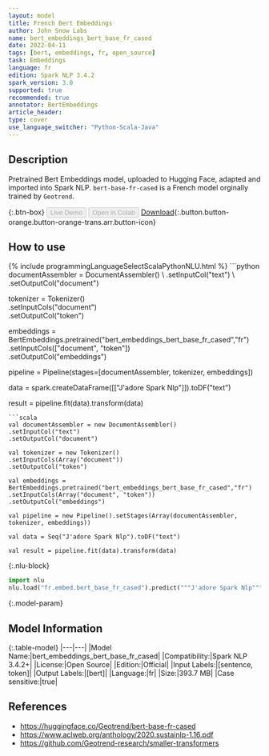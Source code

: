 ```yaml
---
layout: model
title: French Bert Embeddings
author: John Snow Labs
name: bert_embeddings_bert_base_fr_cased
date: 2022-04-11
tags: [bert, embeddings, fr, open_source]
task: Embeddings
language: fr
edition: Spark NLP 3.4.2
spark_version: 3.0
supported: true
recommended: true
annotator: BertEmbeddings
article_header:
type: cover
use_language_switcher: "Python-Scala-Java"
---
```


## Description

Pretrained Bert Embeddings model, uploaded to Hugging Face, adapted and imported into Spark NLP. `bert-base-fr-cased` is a French model orginally trained by `Geotrend`.

{:.btn-box}
<button class="button button-orange" disabled>Live Demo</button>
<button class="button button-orange" disabled>Open in Colab</button>
[Download](https://s3.amazonaws.com/auxdata.johnsnowlabs.com/public/models/bert_embeddings_bert_base_fr_cased_fr_3.4.2_3.0_1649675673587.zip){:.button.button-orange.button-orange-trans.arr.button-icon}

## How to use



<div class="tabs-box" markdown="1">
{% include programmingLanguageSelectScalaPythonNLU.html %}
```python
documentAssembler = DocumentAssembler() \
.setInputCol("text") \
.setOutputCol("document")

tokenizer = Tokenizer() \
.setInputCols("document") \
.setOutputCol("token")

embeddings = BertEmbeddings.pretrained("bert_embeddings_bert_base_fr_cased","fr") \
.setInputCols(["document", "token"]) \
.setOutputCol("embeddings")

pipeline = Pipeline(stages=[documentAssembler, tokenizer, embeddings])

data = spark.createDataFrame([["J'adore Spark Nlp"]]).toDF("text")

result = pipeline.fit(data).transform(data)
```
```scala
val documentAssembler = new DocumentAssembler() 
.setInputCol("text") 
.setOutputCol("document")

val tokenizer = new Tokenizer() 
.setInputCols(Array("document"))
.setOutputCol("token")

val embeddings = BertEmbeddings.pretrained("bert_embeddings_bert_base_fr_cased","fr") 
.setInputCols(Array("document", "token")) 
.setOutputCol("embeddings")

val pipeline = new Pipeline().setStages(Array(documentAssembler, tokenizer, embeddings))

val data = Seq("J'adore Spark Nlp").toDF("text")

val result = pipeline.fit(data).transform(data)
```


{:.nlu-block}
```python
import nlu
nlu.load("fr.embed.bert_base_fr_cased").predict("""J'adore Spark Nlp""")
```

</div>

{:.model-param}
## Model Information

{:.table-model}
|---|---|
|Model Name:|bert_embeddings_bert_base_fr_cased|
|Compatibility:|Spark NLP 3.4.2+|
|License:|Open Source|
|Edition:|Official|
|Input Labels:|[sentence, token]|
|Output Labels:|[bert]|
|Language:|fr|
|Size:|393.7 MB|
|Case sensitive:|true|

## References

- https://huggingface.co/Geotrend/bert-base-fr-cased
- https://www.aclweb.org/anthology/2020.sustainlp-1.16.pdf
- https://github.com/Geotrend-research/smaller-transformers
